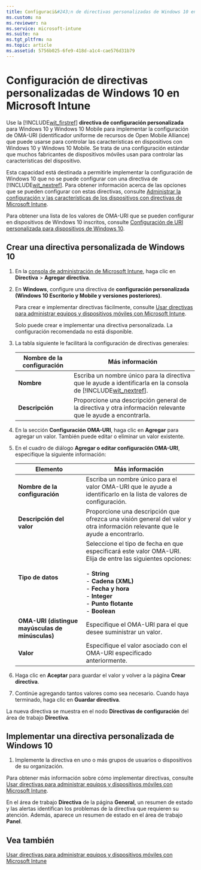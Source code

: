 ```yaml
---
title: Configuraci&#243;n de directivas personalizadas de Windows 10 en Microsoft Intune
ms.custom: na
ms.reviewer: na
ms.service: microsoft-intune
ms.suite: na
ms.tgt_pltfrm: na
ms.topic: article
ms.assetid: 5756b025-6fe9-418d-a1c4-cae576d31b79
---
```

# Configuraci&#243;n de directivas personalizadas de Windows 10 en Microsoft Intune
Use la [!INCLUDE[wit_firstref](../Token/wit_firstref_md.md)] **directiva de configuración personalizada** para Windows 10 y Windows 10 Mobile para implementar la configuración de OMA-URI (identificador uniforme de recursos de Open Mobile Alliance) que puede usarse para controlar las características en dispositivos con Windows 10 y Windows 10 Mobile. Se trata de una configuración estándar que muchos fabricantes de dispositivos móviles usan para controlar las características del dispositivo.

Esta capacidad está destinada a permitirle implementar la configuración de Windows 10 que no se puede configurar con una directiva de [!INCLUDE[wit_nextref](../Token/wit_nextref_md.md)]. Para obtener información acerca de las opciones que se pueden configurar con estas directivas, consulte [Administrar la configuración y las características de los dispositivos con directivas de Microsoft Intune](../Topic/Manage-settings-and-features-on-your-devices-with-Microsoft-Intune-policies.md).

Para obtener una lista de los valores de OMA-URI que se pueden configurar en dispositivos de Windows 10 inscritos, consulte [Configuración de URI personalizada para dispositivos de Windows 10](../Topic/Custom-URI-settings-for-Windows-10-devices.md).

## Crear una directiva personalizada de Windows 10

1.  En la [consola de administración de Microsoft Intune](https://manage.microsoft.com), haga clic en **Directiva** &gt; **Agregar directiva**.

2.  En **Windows**, configure una directiva de **configuración personalizada (Windows 10 Escritorio y Mobile y versiones posteriores)**.

    Para crear e implementar directivas fácilmente, consulte [Usar directivas para administrar equipos y dispositivos móviles con Microsoft Intune](../Topic/Use-policies-to-manage-computers-and-mobile-devices-with-Microsoft-Intune.md).

    Solo puede crear e implementar una directiva personalizada. La configuración recomendada no está disponible.

3.  La tabla siguiente le facilitará la configuración de directivas generales:

    |Nombre de la configuración|Más información|
    |------------------------------|-------------------|
    |**Nombre**|Escriba un nombre único para la directiva que le ayude a identificarla en la consola de [!INCLUDE[wit_nextref](../Token/wit_nextref_md.md)].|
    |**Descripción**|Proporcione una descripción general de la directiva y otra información relevante que le ayude a encontrarla.|

4.  En la sección **Configuración OMA-URI**, haga clic en **Agregar** para agregar un valor. También puede editar o eliminar un valor existente.

5.  En el cuadro de diálogo **Agregar o editar configuración OMA-URI**, especifique la siguiente información:

    |Elemento|Más información|
    |------------|-------------------|
    |**Nombre de la configuración**|Escriba un nombre único para el valor OMA-URI que le ayude a identificarlo en la lista de valores de configuración.|
    |**Descripción del valor**|Proporcione una descripción que ofrezca una visión general del valor y otra información relevante que le ayude a encontrarlo.|
    |**Tipo de datos**|Seleccione el tipo de fecha en que especificará este valor OMA-URI. Elija de entre las siguientes opciones:<br /><br />-   **String**<br />-   **Cadena (XML)**<br />-   **Fecha y hora**<br />-   **Integer**<br />-   **Punto flotante**<br />-   **Boolean**|
    |**OMA-URI (distingue mayúsculas de minúsculas)**|Especifique el OMA-URI para el que desee suministrar un valor.|
    |**Valor**|Especifique el valor asociado con el OMA-URI especificado anteriormente.|

6.  Haga clic en **Aceptar** para guardar el valor y volver a la página **Crear directiva**.

7.  Continúe agregando tantos valores como sea necesario. Cuando haya terminado, haga clic en **Guardar directiva**.

La nueva directiva se muestra en el nodo **Directivas de configuración** del área de trabajo **Directiva**.

## Implementar una directiva personalizada de Windows 10

1.  Implemente la directiva en uno o más grupos de usuarios o dispositivos de su organización.

Para obtener más información sobre cómo implementar directivas, consulte [Usar directivas para administrar equipos y dispositivos móviles con Microsoft Intune](../Topic/Use-policies-to-manage-computers-and-mobile-devices-with-Microsoft-Intune.md).

En el área de trabajo **Directiva** de la página **General**, un resumen de estado y las alertas identifican los problemas de la directiva que requieren su atención. Además, aparece un resumen de estado en el área de trabajo **Panel**.

## Vea también
[Usar directivas para administrar equipos y dispositivos móviles con Microsoft Intune](../Topic/Use-policies-to-manage-computers-and-mobile-devices-with-Microsoft-Intune.md)

